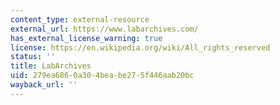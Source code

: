 ```yaml
---
content_type: external-resource
external_url: https://www.labarchives.com/
has_external_license_warning: true
license: https://en.wikipedia.org/wiki/All_rights_reserved
status: ''
title: LabArchives
uid: 279ea686-0a30-4bea-be27-5f446aab20bc
wayback_url: ''
---
```

